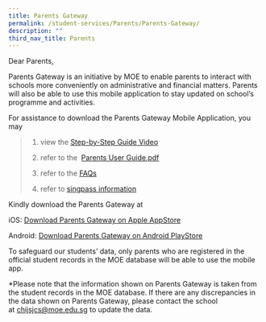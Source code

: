 ```yaml
---
title: Parents Gateway
permalink: /student-services/Parents/Parents-Gateway/
description: ""
third_nav_title: Parents
---
```

Dear Parents,

  

Parents Gateway is an initiative by MOE to enable parents to interact with schools more conveniently on administrative and financial matters. Parents will also be able to use this mobile application to stay updated on school’s programme and activities.

For assistance to download the Parents Gateway Mobile Application, you may

> 1. view the [Step-by-Step Guide Video](https://www.youtube.com/watch?v=tW9jwyuovOo&feature=youtu.be)
> 
> 2. refer to the  [Parents User Guide.pdf](/files/Useful%20Links/Parents/Parents%20Gateway/User%20Guide%20for%20Parents.pdf)
> 
> 3. refer to the [FAQs](/files/Useful%20Links/Parents/Parents%20Gateway/Parents%20Gateway%20FAQs%20for%20Parents%20.pdf) 
> 4. refer to [singpass information](https://www.singpass.gov.sg/singpass/register/instructions)

Kindly download the Parents Gateway at 

  

iOS: [Download Parents Gateway on Apple AppStore](https://itunes.apple.com/sg/app/parents-gateway/id1267198708?mt=8)

Android: [Download Parents Gateway on Android PlayStore](https://play.google.com/store/apps/details?id=com.moe.pgp&hl=en_SG)

  

To safeguard our students’ data, only parents who are registered in the official student records in the MOE database will be able to use the mobile app. 

  

\*Please note that the information shown on Parents Gateway is taken from the student records in the MOE database. If there are any discrepancies in the data shown on Parents Gateway, please contact the school at [chijsjcs@moe.edu.sg](mailto:chijsjcs@moe.edu.sg) to update the data.